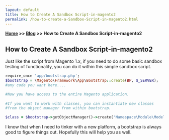 ```yaml
---
layout: default
title: How to Create A Sandbox Script-in-magento2
permalink: /how-to-create-a-Sandbox-Script-in-magento2.html
---
```

**[Home](https://supravatm.github.io/) >> [Blog](https://supravatm.github.io/blogs.html) >> How to Create A Sandbox Script-in-magento2**

## How to Create A Sandbox Script-in-magento2

Just like the script from Magento 1.x, if you need to do some basic sandbox testing of functionality, you can do it within this simple sandbox script.

```ruby
require_once 'app/bootstrap.php';
$bootstrap = \Magento\Framework\App\Bootstrap::create(BP, $_SERVER);
#any code you want here....

#Now you have access to the entire Magento application.
 
#If you want to work with classes, you can instantiate new classes
#from the object manager from within bootstrap. 

$class = $bootstrap->getObjectManager()->create('Namespace\Module\Model\Test');
```

I know that when I need to tinker with a new platform, a bootstrap is always good to figure things out.  Hopefully this will help you as well.
